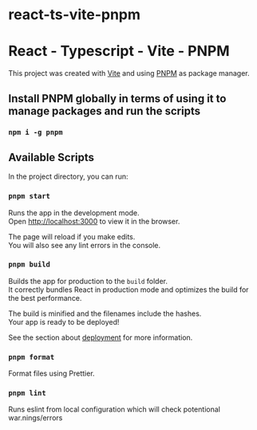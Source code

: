 # react-ts-vite-pnpm

# React - Typescript - Vite - PNPM

This project was created with [Vite](https://vitejs.dev/guide/) and using [PNPM](https://pnpm.io/) as package manager.

## Install PNPM globally in terms of using it to manage packages and run the scripts

### `npm i -g pnpm`

## Available Scripts

In the project directory, you can run:

### `pnpm start`

Runs the app in the development mode.\
Open [http://localhost:3000](http://localhost:3000) to view it in the browser.

The page will reload if you make edits.\
You will also see any lint errors in the console.

### `pnpm build`

Builds the app for production to the `build` folder.\
It correctly bundles React in production mode and optimizes the build for the best performance.

The build is minified and the filenames include the hashes.\
Your app is ready to be deployed!

See the section about [deployment](https://facebook.github.io/create-react-app/docs/deployment) for more information.

### `pnpm format`

Format files using Prettier.

### `pnpm lint`

Runs eslint from local configuration which will check potentional war.nings/errors
